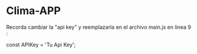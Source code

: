 # Clima-APP
Recorda cambiar la "api key" y reemplazarla en el archivo main.js en linea 9 :

const APIKey = 'Tu Api Key';
